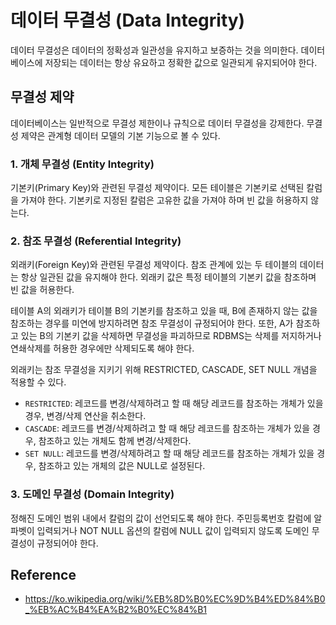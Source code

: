 # 데이터 무결성 (Data Integrity)
데이터 무결성은 데이터의 정확성과 일관성을 유지하고 보증하는 것을 의미한다.
데이터베이스에 저장되는 데이터는 항상 유요하고 정확한 값으로 일관되게 유지되어야 한다.


## 무결성 제약
데이터베이스는 일반적으로 무결성 제한이나 규칙으로 데이터 무결성을 강제한다.
무결성 제약은 관계형 데이터 모델의 기본 기능으로 볼 수 있다.


### 1. 개체 무결성 (Entity Integrity)
기본키(Primary Key)와 관련된 무결성 제약이다.
모든 테이블은 기본키로 선택된 칼럼을 가져야 한다.
기본키로 지정된 칼럼은 고유한 값을 가져야 하며 빈 값을 허용하지 않는다.


### 2. 참조 무결성 (Referential Integrity)
외래키(Foreign Key)와 관련된 무결성 제약이다.
참조 관계에 있는 두 테이블의 데이터는 항상 일관된 값을 유지해야 한다.
외래키 값은 특정 테이블의 기본키 값을 참조하며 빈 값을 허용한다.

테이블 A의 외래키가 테이블 B의 기본키를 참조하고 있을 때, B에 존재하지 않는 값을 참조하는 경우를 미연에 방지하려면 참조 무결성이 규정되어야 한다.
또한, A가 참조하고 있는 B의 기본키 값을 삭제하면 무결성을 파괴하므로 RDBMS는 삭제를 저지하거나 연쇄삭제를 허용한 경우에만 삭제되도록 해야 한다.

외래키는 참조 무결성을 지키기 위해 RESTRICTED, CASCADE, SET NULL 개념을 적용할 수 있다.
- ```RESTRICTED```: 레코드를 변경/삭제하려고 할 때 해당 레코드를 참조하는 개체가 있을 경우, 변경/삭제 연산을 취소한다.
- ```CASCADE```: 레코드를 변경/삭제하려고 할 때 해당 레코드를 참조하는 개체가 있을 경우, 참조하고 있는 개체도 함께 변경/삭제한다.
- ```SET NULL```: 레코드를 변경/삭제하려고 할 때 해당 레코드를 참조하는 개체가 있을 경우, 참조하고 있는 개체의 값은 NULL로 설정된다.


### 3. 도메인 무결성 (Domain Integrity)
정해진 도메인 범위 내에서 칼럼의 값이 선언되도록 해야 한다.
주민등록번호 칼럼에 알파벳이 입력되거나 NOT NULL 옵션의 칼럼에 NULL 값이 입력되지 않도록 도메인 무결성이 규정되어야 한다.


## Reference
- https://ko.wikipedia.org/wiki/%EB%8D%B0%EC%9D%B4%ED%84%B0_%EB%AC%B4%EA%B2%B0%EC%84%B1

